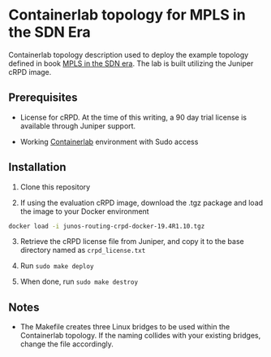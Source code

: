# Containerlab topology for MPLS in the SDN Era

Containerlab topology description used to deploy the example topology defined in book [MPLS in the SDN era](https://www.oreilly.com/library/view/mpls-in-the/9781491905449/). The lab is built utilizing the Juniper cRPD image.

## Prerequisites

- License for cRPD. At the time of this writing, a 90 day trial license is available through Juniper support.

- Working [Containerlab](https://containerlab.dev) environment with Sudo access

## Installation

1. Clone this repository

2. If using the evaluation cRPD image, download the .tgz package and load the image to your Docker environment

 ```bash
 docker load -i junos-routing-crpd-docker-19.4R1.10.tgz
 ```

3. Retrieve the cRPD license file from Juniper, and copy it to the base directory named as `crpd_license.txt`

4. Run `sudo make deploy`

5. When done, run `sudo make destroy`

## Notes

- The Makefile creates three Linux bridges to be used within the Containerlab topology. If the naming collides with your existing bridges, change the file accordingly.
